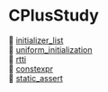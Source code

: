 # CPlusStudy

👀 <a href="md/initializer_list.md">initializer_list</a> <br>
👀 <a href="md/uniform_initialization.md">uniform_initialization</a> <br>
👀 <a href="md/rtti.md">rtti</a> <br>
👀 <a href="md/constexpr.md">constexpr</a> <br>
👀 <a href="md/static_assert.md">static_assert</a>

